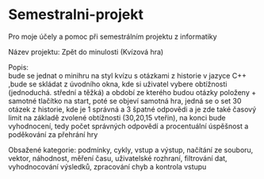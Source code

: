 # Semestralni-projekt
Pro moje účely a pomoc při semestrálním projektu z informatiky

Název projektu: 
Zpět do minulosti (Kvízová hra)





Popis:        
bude se jednat o minihru na styl kvízu s otázkami z historie v jazyce C++
,bude se skládat z úvodního okna, kde si uživatel vybere obtížnosti (jednoduchá. střední a těžká) a období ze kterého budou otázky položeny + samotné tlačítko na start,
poté se objeví samotná hra, jedná se o set 30 otázek z historie, kde je 1 správná a 3 špatné odpovědi a je zde také časový limit na základě zvolené obtížnosti (30,20,15 vteřin),
na konci bude vyhodnocení, tedy počet správných odpovědí a procentuální úspěšnost a poděkování za přehrání hry




       
Obsažené kategorie: 
podmínky, cykly, vstup a výstup, načítání ze souboru, vektor, náhodnost, měření času, uživatelské rozhraní, filtrování dat, vyhodnocování výsledků, zpracování chyb a kontrola vstupu
